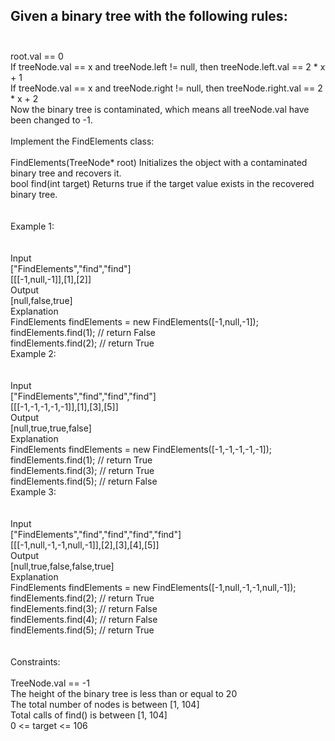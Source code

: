 ## Given a binary tree with the following rules: <br> <br> 
root.val == 0 <br> 
If treeNode.val == x and treeNode.left != null, then treeNode.left.val == 2 * x + 1 <br> 
If treeNode.val == x and treeNode.right != null, then treeNode.right.val == 2 * x + 2 <br> 
Now the binary tree is contaminated, which means all treeNode.val have been changed to -1. <br> <br> 
Implement the FindElements class: <br> <br> 
FindElements(TreeNode* root) Initializes the object with a contaminated binary tree and recovers it. <br> 
bool find(int target) Returns true if the target value exists in the recovered binary tree. <br> <br> <br> 
Example 1: <br> <br> <br> 
Input <br> 
["FindElements","find","find"] <br> 
[[[-1,null,-1]],[1],[2]] <br> 
Output <br> 
[null,false,true] <br> 
Explanation <br> 
FindElements findElements = new FindElements([-1,null,-1]); <br> 
findElements.find(1); // return False <br> 
findElements.find(2); // return True <br> 
Example 2: <br> <br> <br> 
Input <br> 
["FindElements","find","find","find"] <br> 
[[[-1,-1,-1,-1,-1]],[1],[3],[5]] <br> 
Output <br> 
[null,true,true,false] <br> 
Explanation <br> 
FindElements findElements = new FindElements([-1,-1,-1,-1,-1]); <br> 
findElements.find(1); // return True <br> 
findElements.find(3); // return True <br> 
findElements.find(5); // return False <br> 
Example 3: <br> <br> <br> 
Input <br> 
["FindElements","find","find","find","find"] <br> 
[[[-1,null,-1,-1,null,-1]],[2],[3],[4],[5]] <br> 
Output <br> 
[null,true,false,false,true] <br> 
Explanation <br> 
FindElements findElements = new FindElements([-1,null,-1,-1,null,-1]); <br> 
findElements.find(2); // return True <br> 
findElements.find(3); // return False <br> 
findElements.find(4); // return False <br> 
findElements.find(5); // return True <br> <br> <br> 
Constraints: <br> <br> 
TreeNode.val == -1 <br> 
The height of the binary tree is less than or equal to 20 <br> 
The total number of nodes is between [1, 104] <br> 
Total calls of find() is between [1, 104] <br> 
0 <= target <= 106 <br> 
